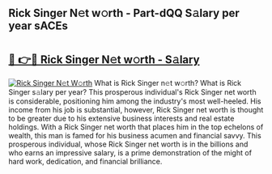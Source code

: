 ## Rick Singer N𝚎t w𝚘rth - Part-dQQ S𝚊lary per year sACEs

# <h2><a href="http://gc0k8gg.nevu.top/?p=Rick+Singer">🔗 👉🔴 Rick Singer N𝚎t w𝚘rth - S𝚊lary</a></h2>

[![Rick Singer N𝚎t W𝚘rth](https://i.imgur.com/Oavwk0R.jpeg)](http://gc0k8gg.nevu.top/?p=Rick+Singer)
What is Rick Singer n𝚎t w𝚘rth? What is Rick Singer s𝚊lary per year?
This prosperous individual's Rick Singer net worth is considerable, positioning him among the industry's most well-heeled. His income from his job is substantial, however, Rick Singer net worth is thought to be greater due to his extensive business interests and real estate holdings. With a Rick Singer net worth that places him in the top echelons of wealth, this man is famed for his business acumen and financial savvy. This prosperous individual, whose Rick Singer net worth is in the billions and who earns an impressive salary, is a prime demonstration of the might of hard work, dedication, and financial brilliance.

